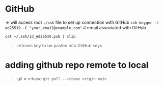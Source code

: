 

# GitHub
=> will access root `./ssh` file to set up connection with GitHub
`ssh-keygen -t ed25519 -C "your_email@example.com"` # email associated with GitHub

`cat ~/.ssh/id_ed25519.pub | clip`
> retrives key to be pasted into GitHub keys

# adding github repo remote to local  
> git 
= rebase
`git pull --rebase origin main`